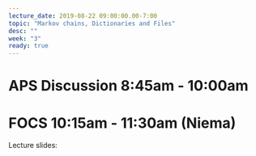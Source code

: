 ```yaml
---
lecture_date: 2019-08-22 09:00:00.00-7:00
topic: "Markov chains, Dictionaries and Files"
desc: ""
week: "3"
ready: true
---
```



# APS Discussion 8:45am - 10:00am






# FOCS 10:15am - 11:30am (Niema)

Lecture slides: 


